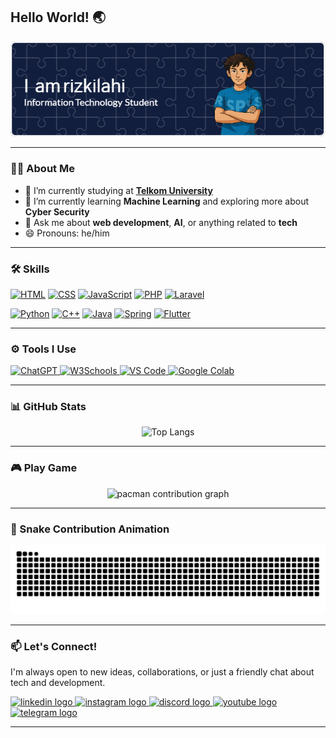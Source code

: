 ## Hello World! 🌏

<div align="center">
  <img src="img/rizkilahi_banner_1.png" alt="rizkilahi"/>
</div>

<!--
**rizkilahi/rizkilahi** is a ✨ _special_ ✨ repository because its `README.md` (this file) appears on your GitHub profile.

Here are some ideas to get you started:

- 🔭 I’m currently working on ...
- 🌱 I’m currently learning ...
- 👯 I’m looking to collaborate on ...
- 🤔 I’m looking for help with ...
- 💬 Ask me about ...
- 📫 How to reach me: ...
- 😄 Pronouns: ...
- ⚡ Fun fact: ...
-->

---

### 👨‍🎓 About Me

- 🔭 I’m currently studying at [**Telkom University**](https://www.instagram.com/telkomuniversity/)
- 🌱 I’m currently learning **Machine Learning** and exploring more about **Cyber Security**
- 💬 Ask me about **web development**, **AI**, or anything related to **tech**
- 😄 Pronouns: he/him

---

### 🛠️ Skills

<p align="left">
  <a href="https://developer.mozilla.org/en-US/docs/Web/HTML" target="_blank"><img src="https://skillicons.dev/icons?i=html" height="40" alt="HTML" /></a>
  <a href="https://developer.mozilla.org/en-US/docs/Web/CSS" target="_blank"><img src="https://skillicons.dev/icons?i=css" height="40" alt="CSS" /></a>
  <a href="https://developer.mozilla.org/en-US/docs/Web/JavaScript" target="_blank"><img src="https://skillicons.dev/icons?i=js" height="40" alt="JavaScript" /></a>
  <a href="https://www.php.net/" target="_blank"><img src="https://skillicons.dev/icons?i=php" height="40" alt="PHP" /></a>
  <a href="https://laravel.com/" target="_blank"><img src="https://skillicons.dev/icons?i=laravel" height="40" alt="Laravel" /></a>
</p>
<p>
  <a href="https://www.python.org/" target="_blank"><img src="https://skillicons.dev/icons?i=python" height="40" alt="Python" /></a>
  <a href="https://isocpp.org/" target="_blank"><img src="https://skillicons.dev/icons?i=cpp" height="40" alt="C++" /></a>
  <a href="https://www.java.com/" target="_blank"><img src="https://skillicons.dev/icons?i=java" height="40" alt="Java" /></a>
  <a href="https://spring.io/" target="_blank"><img src="https://skillicons.dev/icons?i=spring" height="40" alt="Spring" /></a>
  <a href="https://flutter.dev/" target="_blank"><img src="https://skillicons.dev/icons?i=flutter" height="40" alt="Flutter" /></a>
</p>

---

### ⚙️ Tools I Use

<p align="left">
  <a href="https://openai.com/chatgpt" target="_blank">
    <img src="https://img.shields.io/badge/ChatGPT-74aa9c?style=for-the-badge&logo=openai&logoColor=white" alt="ChatGPT" />
  </a>
  <a href="https://www.w3schools.com/" target="_blank">
    <img src="https://img.shields.io/badge/W3Schools-04AA6D?style=for-the-badge&logo=W3Schools&logoColor=white" alt="W3Schools" />
  </a>
  <a href="https://code.visualstudio.com/" target="_blank">
    <img src="https://img.shields.io/badge/VSCode-0078D4?style=for-the-badge&logo=visual%20studio%20code&logoColor=white" alt="VS Code" />
  </a>
  <a href="https://colab.research.google.com/" target="_blank">
    <img src="https://img.shields.io/badge/Colab-F9AB00?style=for-the-badge&logo=googlecolab&color=525252" alt="Google Colab" />
  </a>
</p>


---

### 📊 GitHub Stats

<div align="center">
  <img src="https://github-readme-stats.vercel.app/api/top-langs/?username=rizkilahi&layout=compact" alt="Top Langs"/>
</div>

---

### 🎮 Play Game

<div align="center">
  <picture>
    <source media="(prefers-color-scheme: dark)" srcset="https://raw.githubusercontent.com/rizkilahi/rizkilahi/output/pacman-contribution-graph-dark.svg">
    <source media="(prefers-color-scheme: light)" srcset="https://raw.githubusercontent.com/rizkilahi/rizkilahi/output/pacman-contribution-graph.svg">
    <img alt="pacman contribution graph" src="https://raw.githubusercontent.com/rizkilahi/rizkilahi/output/pacman-contribution-graph.svg">
  </picture>
</div>

---

### 🐍 Snake Contribution Animation

<div align="center">
  <img src="https://raw.githubusercontent.com/rizkilahi/rizkilahi/output/snake.svg" alt="Snake animation" />
</div>

---

### 📫 Let's Connect!

I'm always open to new ideas, collaborations, or just a friendly chat about tech and development.

<a href="https://www.linkedin.com/in/muhamad-rizki-ilahi-337a55208/" target="_blank">
  <img src="https://raw.githubusercontent.com/maurodesouza/profile-readme-generator/master/src/assets/icons/social/linkedin/default.svg" width="52" height="40" alt="linkedin logo" />
</a>
<a href="https://www.instagram.com/rizkilahi_/" target="_blank">
  <img src="https://raw.githubusercontent.com/maurodesouza/profile-readme-generator/master/src/assets/icons/social/instagram/default.svg" width="52" height="40" alt="instagram logo" />
</a>
<a href="https://discord.com/users/puntenmamang1805" target="_blank">
  <img src="https://raw.githubusercontent.com/maurodesouza/profile-readme-generator/master/src/assets/icons/social/discord/default.svg" width="52" height="40" alt="discord logo" />
</a>
<a href="https://youtube.com" target="_blank">
  <img src="https://raw.githubusercontent.com/maurodesouza/profile-readme-generator/master/src/assets/icons/social/youtube/default.svg" width="52" height="40" alt="youtube logo" />
</a>
<a href="https://t.me/rizkilahi" target="_blank">
  <img src="https://raw.githubusercontent.com/maurodesouza/profile-readme-generator/master/src/assets/icons/social/telegram/default.svg" width="52" height="40" alt="telegram logo" />
</a>

---
